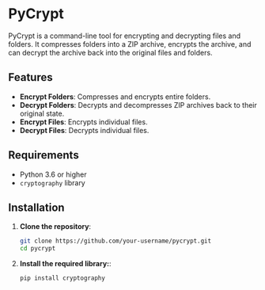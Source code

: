 # PyCrypt

PyCrypt is a command-line tool for encrypting and decrypting files and folders. It compresses folders into a ZIP archive, encrypts the archive, and can decrypt the archive back into the original files and folders.

## Features

- **Encrypt Folders**: Compresses and encrypts entire folders.
- **Decrypt Folders**: Decrypts and decompresses ZIP archives back to their original state.
- **Encrypt Files**: Encrypts individual files.
- **Decrypt Files**: Decrypts individual files.

## Requirements

- Python 3.6 or higher
- `cryptography` library

## Installation

1. **Clone the repository**:
   ```sh
   git clone https://github.com/your-username/pycrypt.git
   cd pycrypt


2. **Install the required library:**:
    ```sh
    pip install cryptography

